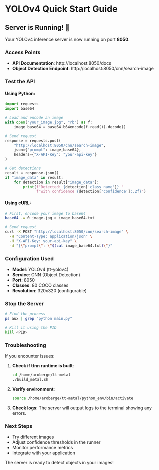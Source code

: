 # YOLOv4 Quick Start Guide

## Server is Running! 🎉

Your YOLOv4 inference server is now running on port **8050**.

### Access Points

- **API Documentation**: http://localhost:8050/docs
- **Object Detection Endpoint**: http://localhost:8050/cnn/search-image

### Test the API

#### Using Python:
```python
import requests
import base64

# Load and encode an image
with open("your_image.jpg", "rb") as f:
    image_base64 = base64.b64encode(f.read()).decode()

# Send request
response = requests.post(
    "http://localhost:8050/cnn/search-image",
    json={"prompt": image_base64},
    headers={"X-API-Key": "your-api-key"}
)

# Get detections
result = response.json()
if "image_data" in result:
    for detection in result["image_data"]:
        print(f"Detected: {detection['class_name']} "
              f"with confidence {detection['confidence']:.2f}")
```

#### Using cURL:
```bash
# First, encode your image to base64
base64 -w 0 image.jpg > image_base64.txt

# Send request
curl -X POST "http://localhost:8050/cnn/search-image" \
  -H "Content-Type: application/json" \
  -H "X-API-Key: your-api-key" \
  -d "{\"prompt\": \"$(cat image_base64.txt)\"}"
```

### Configuration Used

- **Model**: YOLOv4 (tt-yolov4)
- **Service**: CNN (Object Detection)
- **Port**: 8050
- **Classes**: 80 COCO classes
- **Resolution**: 320x320 (configurable)

### Stop the Server

```bash
# Find the process
ps aux | grep "python main.py"

# Kill it using the PID
kill <PID>
```

### Troubleshooting

If you encounter issues:

1. **Check if ttnn runtime is built**:
   ```bash
   cd /home/aroberge/tt-metal
   ./build_metal.sh
   ```

2. **Verify environment**:
   ```bash
   source /home/aroberge/tt-metal/python_env/bin/activate
   ```

3. **Check logs**:
   The server will output logs to the terminal showing any errors.

### Next Steps

- Try different images
- Adjust confidence thresholds in the runner
- Monitor performance metrics
- Integrate with your application

The server is ready to detect objects in your images!
